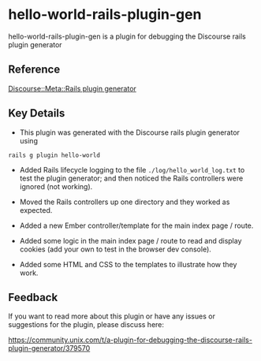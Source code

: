 # hello-world-rails-plugin-gen

hello-world-rails-plugin-gen is a plugin for debugging the Discourse rails plugin generator

## Reference

[Discourse::Meta::Rails plugin generator](https://meta.discourse.org/t/rails-plugin-generator/95907)

## Key Details

- This plugin was generated with the Discourse rails plugin generator using

```
rails g plugin hello-world
```

- Added Rails lifecycle logging to the file `./log/hello_world_log.txt` to test the plugin generator; and then noticed the Rails controllers were ignored (not working).

- Moved the Rails controllers up one directory and they worked as expected.

- Added a new Ember controller/template for the main index page / route.

- Added some logic in the main index page / route to read and display cookies (add your own to test in the browser dev console).

- Added some HTML and CSS to the templates to illustrate how they work.

## Feedback

If you want to read more about this plugin or have any issues or suggestions for the plugin, please discuss here:

https://community.unix.com/t/a-plugin-for-debugging-the-discourse-rails-plugin-generator/379570
